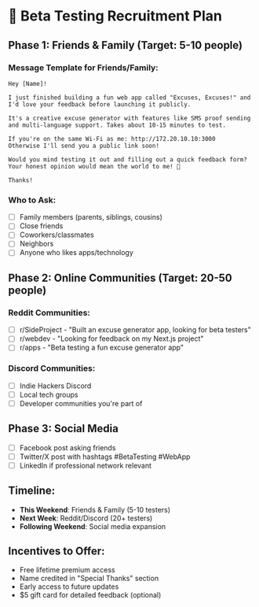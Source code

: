 # 🧪 Beta Testing Recruitment Plan

## Phase 1: Friends & Family (Target: 5-10 people)

### Message Template for Friends/Family:
```
Hey [Name]! 

I just finished building a fun web app called "Excuses, Excuses!" and I'd love your feedback before launching it publicly.

It's a creative excuse generator with features like SMS proof sending and multi-language support. Takes about 10-15 minutes to test.

If you're on the same Wi-Fi as me: http://172.20.10.10:3000
Otherwise I'll send you a public link soon!

Would you mind testing it out and filling out a quick feedback form? Your honest opinion would mean the world to me! 🙏

Thanks!
```

### Who to Ask:
- [ ] Family members (parents, siblings, cousins)
- [ ] Close friends 
- [ ] Coworkers/classmates
- [ ] Neighbors
- [ ] Anyone who likes apps/technology

## Phase 2: Online Communities (Target: 20-50 people)

### Reddit Communities:
- [ ] r/SideProject - "Built an excuse generator app, looking for beta testers"
- [ ] r/webdev - "Looking for feedback on my Next.js project"
- [ ] r/apps - "Beta testing a fun excuse generator app"

### Discord Communities:
- [ ] Indie Hackers Discord
- [ ] Local tech groups
- [ ] Developer communities you're part of

## Phase 3: Social Media
- [ ] Facebook post asking friends
- [ ] Twitter/X post with hashtags #BetaTesting #WebApp
- [ ] LinkedIn if professional network relevant

## Timeline:
- **This Weekend**: Friends & Family (5-10 testers)
- **Next Week**: Reddit/Discord (20+ testers) 
- **Following Weekend**: Social media expansion

## Incentives to Offer:
- Free lifetime premium access
- Name credited in "Special Thanks" section
- Early access to future updates
- $5 gift card for detailed feedback (optional)